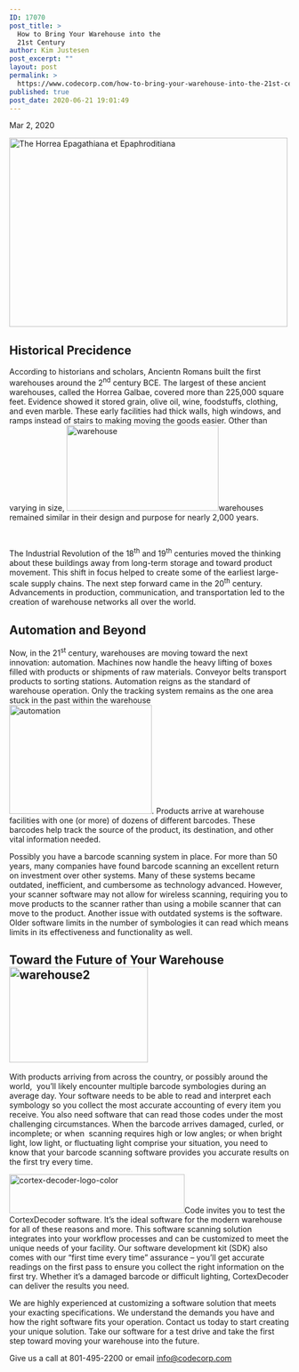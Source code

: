 ```yaml
---
ID: 17070
post_title: >
  How to Bring Your Warehouse into the
  21st Century
author: Kim Justesen
post_excerpt: ""
layout: post
permalink: >
  https://www.codecorp.com/how-to-bring-your-warehouse-into-the-21st-century/
published: true
post_date: 2020-06-21 19:01:49
---
```

Mar 2, 2020

<img class="aligncenter" src="https://codecorp.com/wp-content/uploads/2020/06/The20Horrea20Epagathiana20et20Epaphroditiana.jpg" alt="The Horrea Epagathiana et Epaphroditiana" width="500" height="340" />
<h2><strong>Historical Precidence</strong></h2>
According to historians and scholars, Ancientn Romans built the first warehouses around the 2<sup>nd</sup> century BCE. The largest of these ancient warehouses, called the Horrea Galbae, covered more than 225,000 square feet. Evidence showed it stored grain, olive oil, wine, foodstuffs, clothing, and even marble. These early facilities had thick walls, high windows, and ramps instead of stairs to making moving the goods easier. Other than varying in size, <img class="alignright" src="https://codecorp.com/wp-content/uploads/2020/06/warehouse.png" sizes="(max-width: 181px) 100vw, 181px" srcset="https://codecorp.com/wp-content/uploads/2020/06/1_warehouse.png 91w, https://codecorp.com/wp-content/uploads/2020/06/warehouse.png 181w, https://codecorp.com/wp-content/uploads/2020/06/1_warehouse.png 272w, https://codecorp.com/wp-content/uploads/2020/06/1_warehouse.png 362w, https://codecorp.com/wp-content/uploads/2020/06/1_warehouse.png 453w, https://codecorp.com/wp-content/uploads/2020/06/1_warehouse.png 543w" alt="warehouse" width="273" height="154" />warehouses remained similar in their design and purpose for nearly 2,000 years.

&nbsp;

The Industrial Revolution of the 18<sup>th</sup> and 19<sup>th</sup> centuries moved the thinking about these buildings away from long-term storage and toward product movement. This shift in focus helped to create some of the earliest large-scale supply chains. The next step forward came in the 20<sup>th</sup> century. Advancements in production, communication, and transportation led to the creation of warehouse networks all over the world.
<h2><strong>Automation and Beyond</strong></h2>
Now, in the 21<sup>st</sup> century, warehouses are moving toward the next innovation: automation. Machines now handle the heavy lifting of boxes filled with products or shipments of raw materials. Conveyor belts transport products to sorting stations. Automation reigns as the standard of warehouse operation. Only the tracking system remains as the one area stuck in the past within the warehouse<img class="alignright" src="https://codecorp.com/wp-content/uploads/2020/06/automation.png" sizes="(max-width: 223px) 100vw, 223px" srcset="https://codecorp.com/wp-content/uploads/2020/06/1_automation.png 112w, https://codecorp.com/wp-content/uploads/2020/06/automation.png 223w, https://codecorp.com/wp-content/uploads/2020/06/1_automation.png 335w, https://codecorp.com/wp-content/uploads/2020/06/1_automation.png 446w, https://codecorp.com/wp-content/uploads/2020/06/1_automation.png 558w, https://codecorp.com/wp-content/uploads/2020/06/1_automation.png 669w" alt="automation" width="256" height="196" />. Products arrive at warehouse facilities with one (or more) of dozens of different barcodes. These barcodes help track the source of the product, its destination, and other vital information needed.

Possibly you have a barcode scanning system in place. For more than 50 years, many companies have found barcode scanning an excellent return on investment over other systems. Many of these systems became outdated, inefficient, and cumbersome as technology advanced. However, your scanner software may not allow for wireless scanning, requiring you to move products to the scanner rather than using a mobile scanner that can move to the product. Another issue with outdated systems is the software. Older software limits in the number of symbologies it can read which means limits in its effectiveness and functionality as well.
<h2><strong>Toward the Future of Your Warehouse<img class="alignright" src="https://codecorp.com/wp-content/uploads/2020/06/warehouse2.png" sizes="(max-width: 206px) 100vw, 206px" srcset="https://codecorp.com/wp-content/uploads/2020/06/1_warehouse2.png 103w, https://codecorp.com/wp-content/uploads/2020/06/warehouse2.png 206w, https://codecorp.com/wp-content/uploads/2020/06/1_warehouse2.png 309w, https://codecorp.com/wp-content/uploads/2020/06/1_warehouse2.png 412w, https://codecorp.com/wp-content/uploads/2020/06/1_warehouse2.png 515w, https://codecorp.com/wp-content/uploads/2020/06/1_warehouse2.png 618w" alt="warehouse2" width="249" height="172" /></strong></h2>
With products arriving from across the country, or possibly around the world,  you’ll likely encounter multiple barcode symbologies during an average day. Your software needs to be able to read and interpret each symbology so you collect the most accurate accounting of every item you receive. You also need software that can read those codes under the most challenging circumstances. When the barcode arrives damaged, curled, or incomplete; or when  scanning requires high or low angles; or when bright light, low light, or fluctuating light comprise your situation, you need to know that your barcode scanning software provides you accurate results on the first try every time.

<img class="alignright" src="https://codecorp.com/wp-content/uploads/2020/06/2_cortex-decoder-logo-color.png" sizes="(max-width: 193px) 100vw, 193px" srcset="https://codecorp.com/wp-content/uploads/2020/06/1_cortex-decoder-logo-color.png 97w, https://codecorp.com/wp-content/uploads/2020/06/2_cortex-decoder-logo-color.png 193w, https://codecorp.com/wp-content/uploads/2020/06/1_cortex-decoder-logo-color.png 290w, https://codecorp.com/wp-content/uploads/2020/06/1_cortex-decoder-logo-color.png 386w, https://codecorp.com/wp-content/uploads/2020/06/1_cortex-decoder-logo-color.png 483w, https://codecorp.com/wp-content/uploads/2020/06/1_cortex-decoder-logo-color.png 579w" alt="cortex-decoder-logo-color" width="315" height="70" />Code invites you to test the CortexDecoder software. It’s the ideal software for the modern warehouse for all of these reasons and more. This software scanning solution integrates into your workflow processes and can be customized to meet the unique needs of your facility. Our software development kit (SDK) also comes with our “first time every time” assurance – you’ll get accurate readings on the first pass to ensure you collect the right information on the first try. Whether it’s a damaged barcode or difficult lighting, CortexDecoder can deliver the results you need.

We are highly experienced at customizing a software solution that meets your exacting specifications. We understand the demands you have and how the right software fits your operation. Contact us today to start creating your unique solution. Take our software for a test drive and take the first step toward moving your warehouse into the future.

Give us a call at 801-495-2200 or email info@codecorp.com